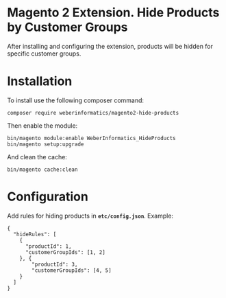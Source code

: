# Magento 2 Extension. Hide Products by Customer Groups
After installing and configuring the extension, products will be hidden for specific customer groups.

# Installation
To install use the following composer command:

    composer require weberinformatics/magento2-hide-products

Then enable the module:

    bin/magento module:enable WeberInformatics_HideProducts
    bin/magento setup:upgrade
    
And clean the cache:

    bin/magento cache:clean

# Configuration
Add rules for hiding products in **`etc/config.json`**. Example:

    {
      "hideRules": [
        {
          "productId": 1,
          "customerGroupIds": [1, 2]
        }, {
            "productId": 3,
            "customerGroupIds": [4, 5]
        }
      ]
    }